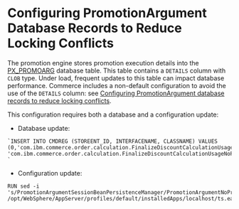 # Configuring PromotionArgument Database Records to Reduce Locking Conflicts

The promotion engine stores promotion execution details into the [PX_PROMOARG](https://help.hcltechsw.com/commerce/9.1.0/database/database/px_promoarg.html) database table. This table contains a `DETAILS` column with `CLOB` type. Under load, frequent updates to this table can impact database performance. 
Commerce includes a non-default configuration to avoid the use of the `DETAILS` column: see 
[Configuring PromotionArgument database records to reduce locking conflicts](https://help.hcltechsw.com/commerce/9.1.0/admin/tasks/tprconfigpromoargument.html).

This configuration requires both a database and a configuration update:

- Database update:
```
`INSERT INTO CMDREG (STOREENT_ID, INTERFACENAME, CLASSNAME) VALUES (0,'com.ibm.commerce.order.calculation.FinalizeDiscountCalculationUsageCmd', 'com.ibm.commerce.order.calculation.FinalizeDiscountCalculationUsageNoPromoargCmdImpl'); `
```
- Configuration update:
```
RUN sed -i 's/PromotionArgumentSessionBeanPersistenceManager/PromotionArgumentNoPromoargSessionBeanPersistenceManager/g' /opt/WebSphere/AppServer/profiles/default/installedApps/localhost/ts.ear/xml/PromotionEngineConfiguration/WCSPromotionEngineConfig.xml
```

